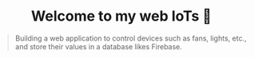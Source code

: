 <h1 align="center">Welcome to my web IoTs 👋</h1>

> Building a web application to control devices such as fans, lights, etc., and store their values in a database likes Firebase.

